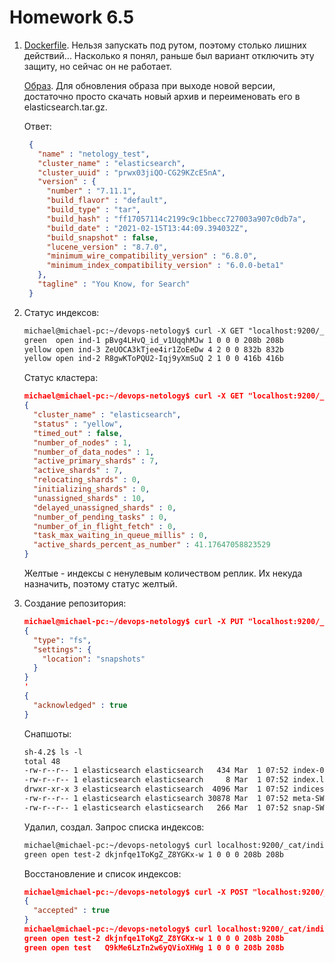 # Homework 6.5

1. [Dockerfile](dockerfile). Нельзя запускать под рутом, поэтому столько лишних действий... Насколько я понял, раньше был вариант отключить эту защиту, но сейчас он не работает.

   [Образ](https://hub.docker.com/repository/docker/myamshchikov/elasticsearch). Для обновления образа при выходе новой версии, достаточно просто скачать новый архив и переименовать его в elasticsearch.tar.gz.

   Ответ:

   ```json
    {
      "name" : "netology_test",
      "cluster_name" : "elasticsearch",
      "cluster_uuid" : "prwx03jiQO-CG29KZcE5nA",
      "version" : {
        "number" : "7.11.1",
        "build_flavor" : "default",
        "build_type" : "tar",
        "build_hash" : "ff17057114c2199c9c1bbecc727003a907c0db7a",
        "build_date" : "2021-02-15T13:44:09.394032Z",
        "build_snapshot" : false,
        "lucene_version" : "8.7.0",
        "minimum_wire_compatibility_version" : "6.8.0",
        "minimum_index_compatibility_version" : "6.0.0-beta1"
      },
      "tagline" : "You Know, for Search"
    }
    ```

2. Статус индексов:

    ```txt
    michael@michael-pc:~/devops-netology$ curl -X GET "localhost:9200/_cat/indices"
    green  open ind-1 pBvg4LHvQ_id_v1UqqhMJw 1 0 0 0 208b 208b
    yellow open ind-3 ZeUOCA3kTjee4ir1ZoEeDw 4 2 0 0 832b 832b
    yellow open ind-2 R8gwKToPQU2-Iqj9yXmSuQ 2 1 0 0 416b 416b
    ```

   Статус кластера:

    ```json
    michael@michael-pc:~/devops-netology$ curl -X GET "localhost:9200/_cluster/health?pretty"
    {
      "cluster_name" : "elasticsearch",
      "status" : "yellow",
      "timed_out" : false,
      "number_of_nodes" : 1,
      "number_of_data_nodes" : 1,
      "active_primary_shards" : 7,
      "active_shards" : 7,
      "relocating_shards" : 0,
      "initializing_shards" : 0,
      "unassigned_shards" : 10,
      "delayed_unassigned_shards" : 0,
      "number_of_pending_tasks" : 0,
      "number_of_in_flight_fetch" : 0,
      "task_max_waiting_in_queue_millis" : 0,
      "active_shards_percent_as_number" : 41.17647058823529
    }
    ```

   Желтые - индексы с ненулевым количеством реплик. Их некуда назначить, поэтому статус желтый.

3. Создание репозитория:

    ```json
    michael@michael-pc:~/devops-netology$ curl -X PUT "localhost:9200/_snapshot/netology_backup?pretty" -H 'Content-Type: application/json' -d'
    {
      "type": "fs",
      "settings": {
        "location": "snapshots"
      }
    }
    '
    {
      "acknowledged" : true
    }
    ```

   Снапшоты:

    ```txt
    sh-4.2$ ls -l 
    total 48
    -rw-r--r-- 1 elasticsearch elasticsearch   434 Mar  1 07:52 index-0
    -rw-r--r-- 1 elasticsearch elasticsearch     8 Mar  1 07:52 index.latest
    drwxr-xr-x 3 elasticsearch elasticsearch  4096 Mar  1 07:52 indices
    -rw-r--r-- 1 elasticsearch elasticsearch 30878 Mar  1 07:52 meta-SW6S2_2FSeC5Wvq0XA8R7A.dat
    -rw-r--r-- 1 elasticsearch elasticsearch   266 Mar  1 07:52 snap-SW6S2_2FSeC5Wvq0XA8R7A.dat
    ```

   Удалил, создал. Запрос списка индексов:

    ```txt
    michael@michael-pc:~/devops-netology$ curl localhost:9200/_cat/indices?pretty
    green open test-2 dkjnfqe1ToKgZ_Z8YGKx-w 1 0 0 0 208b 208b
    ```

   Восстановление и список индексов:

    ```json
    michael@michael-pc:~/devops-netology$ curl -X POST "localhost:9200/_snapshot/netology_backup/snapshot_1/_restore?pretty"
    {
      "accepted" : true
    }
    michael@michael-pc:~/devops-netology$ curl localhost:9200/_cat/indices?pretty
    green open test-2 dkjnfqe1ToKgZ_Z8YGKx-w 1 0 0 0 208b 208b
    green open test   Q9kMe6LzTn2w6yQVioXHWg 1 0 0 0 208b 208b
    ```

